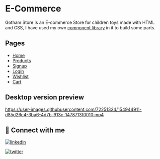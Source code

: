 # E-Commerce
Gotham Store is an E-commerce Store for children toys made with HTML and CSS, I have used my own [component library](https://gothamui.netlify.app/) in it to build some parts.

## Pages

- [Home](https://gothamstore.netlify.app/)
- [Products](https://gothamstore.netlify.app/pages/products/products.html)
- [Signup](https://gothamstore.netlify.app/pages/signup/signup.html)
- [Login](https://gothamstore.netlify.app/pages/login/login.html)
- [Wishlist](https://gothamstore.netlify.app/pages/wishlist/wishlist.html)
- [Cart](https://gothamstore.netlify.app/pages/cart/cart.html)

## Desktop version preview

https://user-images.githubusercontent.com/72251324/154944911-d85d26c4-3ba6-4d7b-913c-1478713f0010.mp4


## 🔗 Connect with me

[![linkedin](https://img.shields.io/badge/linkedin-0A66C2?style=for-the-badge&logo=linkedin&logoColor=white)](https://www.linkedin.com/in/aryan-sharma-704848168/)

[![twitter](https://img.shields.io/badge/twitter-1DA1F2?style=for-the-badge&logo=twitter&logoColor=white)](https://twitter.com/aryan_developer)

